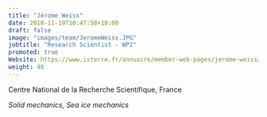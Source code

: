 ```yaml
---
title: "Jérome Weiss"
date: 2018-11-19T10:47:58+10:00
draft: false
image: "images/team/JeromeWeiss.JPG"
jobtitle: "Research Scientist - WP2"
promoted: true
Website: https://www.isterre.fr/annuaire/member-web-pages/jerome-weiss/
weight: 40
---
```


Centre National de la Recherche Scientifique, France

*Solid mechanics, Sea ice mechanics*
